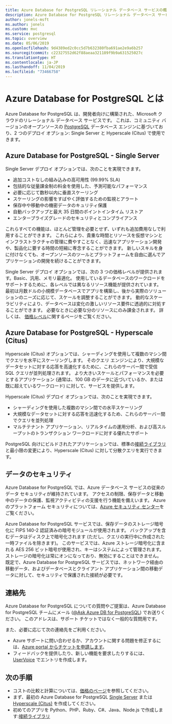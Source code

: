 ```yaml
---
title: Azure Database for PostgreSQL リレーショナル データベース サービスの概要
description: Azure Database for PostgreSQL リレーショナル データベース サービスについて概説します。
author: jonels-msft
ms.author: jonels
ms.custom: mvc
ms.service: postgresql
ms.topic: overview
ms.date: 05/06/2019
ms.openlocfilehash: 9d4389ed2c0cc5d7b632380fba691ae2e9a6b257
ms.sourcegitcommit: c22327552d62f88aeaa321189f9b9a631525027c
ms.translationtype: HT
ms.contentlocale: ja-JP
ms.lasthandoff: 11/04/2019
ms.locfileid: "73466758"
---
```

# <a name="what-is-azure-database-for-postgresql"></a>Azure Database for PostgreSQL とは
Azure Database for PostgreSQL は、開発者向けに構築された、Microsoft クラウドのリレーショナル データベース サービスです。 これは、コミュニティ バージョンのオープンソースの [PostgreSQL](https://www.postgresql.org/) データベース エンジンに基づいており、2 つのデプロイ オプション: Single Server と Hyperscale (Citus) で使用できます。

## <a name="azure-database-for-postgresql---single-server"></a>Azure Database for PostgreSQL - Single Server
Single Server デプロイ オプションでは、次のことを実現できます。

- 追加コストなしの組み込みの高可用性 (99.99% SLA)
- 包括的な従量課金制の料金を使用した、予測可能なパフォーマンス
- 必要に応じて数秒以内に垂直スケーリング
- スケーリングの影響をすばやく評価するための監視とアラート
- 保存中や移動中の機密データのキュリティ保護
- 自動バックアップと最大 35 日間のポイントインタイム リストア
- エンタープライズグレードのセキュリティとコンプライアンス

これらすべての機能は、ほとんど管理を必要とせず、いずれも追加費用なしで利用することができます。 これらにより、貴重な時間とリソースを仮想マシンとインフラストラクチャの管理に費やすことなく、迅速なアプリケーション開発や、製品化に要する時間の短縮に専念することができます。 新しいスキルを身に付けなくても、オープンソースのツールとプラットフォームを自由に選んでアプリケーションの開発を続けることができます。

Single Server デプロイ オプションでは、次の 3 つの価格レベルが提供されます。Basic、汎用、メモリ最適化。 使用しているデータベースのワークロードをサポートするために、各レベルでは異なるリソース機能が提供されています。 最初は月数ドルの小規模データベースでアプリを構築し、後から実際のソリューションのニーズに応じて、スケールを調整することができます。 動的なスケーラビリティにより、データベースは変化の激しいリソース要件に透過的に対処することができます。 必要なときに必要な分のリソースにのみ課金されます。 詳しくは、 [価格レベル](concepts-pricing-tiers.md)に関するページをご覧ください。

## <a name="azure-database-for-postgresql---hyperscale-citus"></a>Azure Database for PostgreSQL - Hyperscale (Citus)
Hyperscale (Citus) オプションでは、シャーディングを使用して複数のマシン間でクエリを水平にスケーリングします。 そのクエリ エンジンにより、大規模なデータセットに対する応答を高速化するために、これらのサーバー間で受信 SQL クエリが並列処理されます。 より大きいスケールとパフォーマンスを必要とするアプリケーション (通常は、100 GB のデータに近づいているか、または既に超えているワークロード) に対して、サービスを提供します。

Hyperscale (Citus) デプロイ オプションでは、次のことを実現できます。

- シャーディングを使用した複数のマシン間での水平スケーリング
- 大規模なデータセットに対する応答を迅速化するため、これらのサーバー間でクエリを並列処理
- マルチテナント アプリケーション、リアルタイムの運用分析、および高スループットのトランザクション ワークロードに対する優れたサポート

PostgreSQL 向けにビルドされたアプリケーションでは、標準の[接続ライブラリ](./concepts-connection-libraries.md)と最小限の変更により、Hyperscale (Citus) に対して分散クエリを実行できます。

## <a name="data-security"></a>データのセキュリティ
Azure Database for PostgreSQL では、Azure データベース サービスの従来のデータ セキュリティが維持されています。 アクセスの制限、保存データと移動中のデータの保護、監視アクティビティの支援を行う機能を備えいます。 Azure のプラットフォーム セキュリティについては、[Azure セキュリティ センター](https://azure.microsoft.com/overview/trusted-cloud/)をご覧ください。

Azure Database for PostgreSQL サービスでは、保存データのストレージ暗号化に FIPS 140-2 認証済みの暗号モジュールが使用されます。 バックアップを含むデータはディスク上で暗号化されます (ただし、クエリの実行中に作成された一時ファイルを除きます)。 このサービスでは、Azure ストレージ暗号化に含まれる AES 256 ビット暗号が使用され、キーはシステムによって管理されます。 ストレージの暗号化は常にオンになっており、無効にすることはできません。 既定で、Azure Database for PostgreSQL サービスでは、ネットワーク経由の移動データ、およびデータベースとクライアント アプリケーション間の移動データに対して、セキュリティで保護された接続が必要です。

## <a name="contacts"></a>連絡先
Azure Database for PostgreSQL についての質問やご提案は、Azure Database for PostgreSQL チームにメール ([@Ask Azure DB for PostgreSQL](mailto:AskAzureDBforPostgreSQL@service.microsoft.com)) でお送りください。 このアドレスは、サポート チケットではなく一般的な質問用です。

また、必要に応じて次の連絡先をご利用ください。
- Azure サポートに問い合わせるか、アカウントに関する問題を修正するには、[Azure portal からチケットを申請します](https://portal.azure.com/?#blade/Microsoft_Azure_Support/HelpAndSupportBlade)。
- フィードバックを提供したり、新しい機能を要求したりするには、[UserVoice](https://feedback.azure.com/forums/597976-azure-database-for-postgresql) でエントリを作成します。

## <a name="next-steps"></a>次の手順
- コストの比較と計算については、[価格のページ](https://azure.microsoft.com/pricing/details/postgresql/)を参照してください。
- まず、最初の Azure Database for PostgreSQL [Single Server](./quickstart-create-server-database-portal.md) または [Hyperscale (Citus)](./quickstart-create-hyperscale-portal.md) を作成してください。
- 初めてのアプリを Python、PHP、Ruby、C\#、Java、Node.js で作成します:[接続ライブラリ](./concepts-connection-libraries.md)
